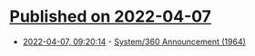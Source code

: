 # [Published on 2022-04-07](index.md)

* [2022-04-07, 09:20:14](https://news.ycombinator.com/item?id=30942342) - [System/360 Announcement (1964)](https://www.ibm.com/ibm/history/exhibits/mainframe/mainframe_PR360.html)
